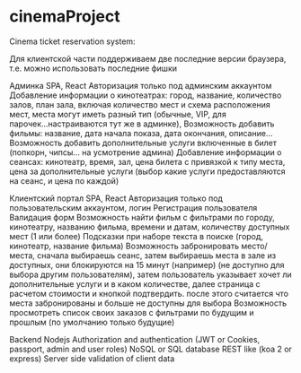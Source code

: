 # cinemaProject

Cinema ticket reservation system:

Для клиентской части поддерживаем две последние версии браузера, т.е. можно использовать последние фишки

Админка SPA, React Авторизация только под админским аккаунтом Добавление информации о кинотеатрах: город, название, количество залов, план зала, включая количество мест и схема расположения мест, места могут иметь разный тип (обычные, VIP, для парочек...настраиваются тут же в админке), Возможность добавить фильмы: название, дата начала показа, дата окончания, описание... Возможность добавить дополнительные услуги включенные в билет (попкорн, чипсы… на усмотрение админа) Добавление информации о сеансах: кинотеатр, время, зал, цена билета с привязкой к типу места, цена за дополнительные услуги (выбор какие услуги предоставляются на сеанс, и цена по каждой)

Клиентский портал SPA, React Авторизация только под пользовательским аккаунтом, логин Регистрация пользователя Валидация форм Возможность найти фильм с фильтрами по городу, кинотеатру, названию фильма, времени и датам, количеству доступных мест (1 или более) Подсказки при наборе текста в поиске (город, кинотеатр, название фильма) Возможность забронировать место/места, сначала выбираешь сеанс, затем выбираешь места в зале из доступных, они блокируются на 15 минут (например) (не доступно для выбора другим пользователям), затем пользователь указывает хочет ли дополнительные услуги и в каком количестве, далее страница с расчетом стоимости и кнопкой подтвердить. после этого считается что места забронированы и больше не доступны для выбора Возможность просмотреть список своих заказов с фильтрами по будущим и прошлым (по умолчанию только будущие)

Backend Nodejs Authorization and authentication (JWT or Cookies, passport, admin and user roles) NoSQL or SQL database REST like (koa 2 or express) Server side validation of client data
